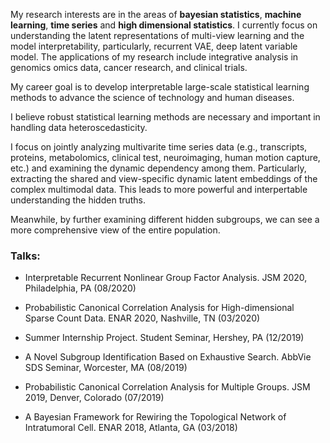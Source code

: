 My research interests are in the areas of **bayesian statistics**, **machine learning**, **time series** and **high dimensional statistics**. I currently focus on understanding the latent representations of multi-view learning and the model interpretability, particularly, recurrent VAE, deep latent variable model. The applications of my research include integrative analysis in genomics omics data, cancer research, and clinical trials.

My career goal is to develop interpretable large-scale statistical learning methods to advance the science of technology and human diseases.

I believe robust statistical learning methods are necessary and important in handling data heteroscedasticity. 


I focus on jointly analyzing multivarite time series data (e.g., transcripts, proteins, metabolomics, clinical test, neuroimaging, human motion capture, etc.) and examining the dynamic dependency among them. Particularly, extracting the shared and view-specific dynamic latent embeddings of the complex multimodal data. This leads to more powerful and interpertable understanding the hidden truths. 

Meanwhile, by further examining different hidden subgroups, we can see a more comprehensive view of the entire population.

### Talks:

- Interpretable Recurrent Nonlinear Group Factor Analysis. JSM 2020, Philadelphia, PA (08/2020)

- Probabilistic Canonical Correlation Analysis for High-dimensional Sparse Count Data. ENAR 2020, Nashville, TN (03/2020)

- Summer Internship Project. Student Seminar, Hershey, PA (12/2019)

- A Novel Subgroup Identification Based on Exhaustive Search. AbbVie SDS Seminar, Worcester, MA (08/2019)

- Probabilistic Canonical Correlation Analysis for Multiple Groups. JSM 2019, Denver, Colorado (07/2019)

- A Bayesian Framework for Rewiring the Topological Network of Intratumoral Cell. ENAR 2018, Atlanta, GA (03/2018)

